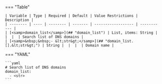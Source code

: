 <!--
  ~ Copyright (c) 2023 Arista Networks, Inc.
  ~ Use of this source code is governed by the Apache License 2.0
  ~ that can be found in the LICENSE file.
  -->
=== "Table"

    | Variable | Type | Required | Default | Value Restrictions | Description |
    | -------- | ---- | -------- | ------- | ------------------ | ----------- |
    | [<samp>domain_list</samp>](## "domain_list") | List, items: String |  |  |  | Search list of DNS domains |
    | [<samp>&nbsp;&nbsp;- &lt;str&gt;</samp>](## "domain_list.[].&lt;str&gt;") | String |  |  |  | Domain name |

=== "YAML"

    ```yaml
    # Search list of DNS domains
    domain_list:
      - <str>
    ```

